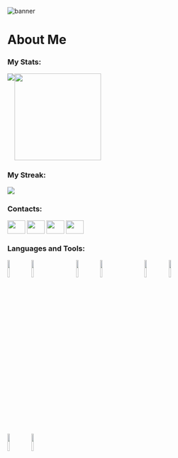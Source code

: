 ![banner](https://user-images.githubusercontent.com/85990803/218291745-8d0b1b70-f080-4d27-b10c-0a5874ded10c.png)
# About Me

<h3 align="left">My Stats:</h3>
<div align="center">
  <div style="display: flex;">
    <img src="https://github-readme-stats.vercel.app/api?username=chienpro987654&show_icons=true&theme=dracula#gh-dark-mode-only" />
    <img height="195" src="https://github-readme-stats.vercel.app/api/top-langs/?username=anuraghazra&layout=compact&langs_count=8&theme=dracula" />
<!--     <img src="https://github-readme-stats.vercel.app/api?username=chienpro987654&show_icons=true&theme=default#gh-light-mode-only" /> -->
  </div>
</div>

<h3 align="left">My Streak:</h3>
<div align="center">
  <div style="display: flex;">
    <img src="http://github-readme-streak-stats.herokuapp.com?user=chienpro987654&theme=tokyonight&date_format=j%2Fn%5B%2FY%5D" />
  </div>
</div>


<h3 align="left">Contacts:</h3>
<p align="left">
<a href="https://www.facebook.com/Loi.Tran.0906" target="blank"><img align="center" src="https://cdn.jsdelivr.net/npm/simple-icons@3.0.1/icons/facebook.svg" alt="" height="30" width="40" /></a>
<a href="https://www.linkedin.com/in/loi-tran-b001a8261/" target="blank"><img align="center" src="https://cdn.jsdelivr.net/npm/simple-icons@3.0.1/icons/linkedin.svg" alt="" height="30" width="40" /></a>
<a href="your link" target="blank"><img align="center" src="https://cdn.jsdelivr.net/npm/simple-icons@3.0.1/icons/instagram.svg" alt="" height="30" width="40" /></a>
<a href="discordapp.com/users/602846091284840468" target="blank"><img align="center" src="https://cdn.jsdelivr.net/npm/simple-icons@3.0.1/icons/discord.svg" alt="" height="30" width="40" /></a>
</p>

<h3 align="left">Languages and Tools:</h3>
<code><img width="10%" src="https://www.vectorlogo.zone/logos/python/python-ar21.svg"></code>
<code><img width="10%" src="https://www.vectorlogo.zone/logos/djangoproject/djangoproject-ar21.svg"></code>
&emsp;&emsp;&emsp;
<code><img width="10%" src="https://www.vectorlogo.zone/logos/java/java-ar21.svg"></code>
<code><img width="10%" src="https://www.vectorlogo.zone/logos/dotnet/dotnet-ar21.svg"></code>
&emsp;&emsp;&emsp;
<code><img width="10%" src="https://www.vectorlogo.zone/logos/w3_html5/w3_html5-ar21.svg"></code>
<code><img width="10%" src="https://www.vectorlogo.zone/logos/w3_css/w3_css-ar21.svg"></code>
&emsp;&emsp;&emsp;
<code><img width="10%" src="https://www.vectorlogo.zone/logos/git-scm/git-scm-ar21.svg"></code>
<code><img width="10%" src="https://www.vectorlogo.zone/logos/github/github-ar21.svg"></code>

